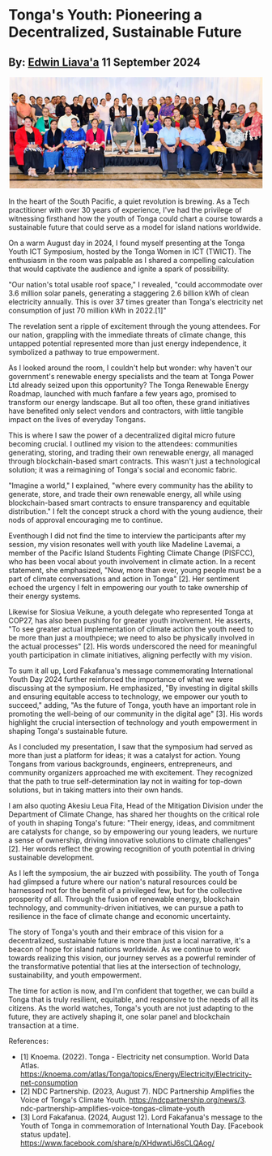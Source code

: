 # Tonga's Youth: Pioneering a Decentralized, Sustainable Future
## By: [Edwin Liava'a](https://github.com/EdwinLiavaa) 11 September 2024

<p align="center">
 <img width="500" src="https://github.com/EdwinLiavaa/liavaa.space/blob/main/blog/20240911/pic.png">
</p>

In the heart of the South Pacific, a quiet revolution is brewing. As a Tech practitioner with over 30 years of experience, I've had the privilege of witnessing firsthand how the youth of Tonga could chart a course towards a sustainable future that could serve as a model for island nations worldwide.

On a warm August day in 2024, I found myself presenting at the Tonga Youth ICT Symposium, hosted by the Tonga Women in ICT (TWICT). The enthusiasm in the room was palpable as I shared a compelling calculation that would captivate the audience and ignite a spark of possibility.

"Our nation's total usable roof space," I revealed, "could accommodate over 3.6 million solar panels, generating a staggering 2.6 billion kWh of clean electricity annually. This is over 37 times greater than Tonga's electricity net consumption of just 70 million kWh in 2022.[1]"

The revelation sent a ripple of excitement through the young attendees. For our nation, grappling with the immediate threats of climate change, this untapped potential represented more than just energy independence, it symbolized a pathway to true empowerment.

As I looked around the room, I couldn't help but wonder: why haven't our government's renewable energy specialists and the team at Tonga Power Ltd already seized upon this opportunity? The Tonga Renewable Energy Roadmap, launched with much fanfare a few years ago, promised to transform our energy landscape. But all too often, these grand initiatives have benefited only select vendors and contractors, with little tangible impact on the lives of everyday Tongans.

This is where I saw the power of a decentralized digital micro future becoming crucial. I outlined my vision to the attendees: communities generating, storing, and trading their own renewable energy, all managed through blockchain-based smart contracts. This wasn't just a technological solution; it was a reimagining of Tonga's social and economic fabric.

"Imagine a world," I explained, "where every community has the ability to generate, store, and trade their own renewable energy, all while using blockchain-based smart contracts to ensure transparency and equitable distribution." I felt the concept struck a chord with the young audience, their nods of approval encouraging me to continue.

Eventhough I did not find the time to interview the participants after my session, my vision resonates well with youth like Madeline Lavemai, a member of the Pacific Island Students Fighting Climate Change (PISFCC), who has been vocal about youth involvement in climate action. In a recent statement, she emphasized, "Now, more than ever, young people must be a part of climate conversations and action in Tonga" [2]. Her sentiment echoed the urgency I felt in empowering our youth to take ownership of their energy systems.

Likewise for Siosiua Veikune, a youth delegate who represented Tonga at COP27, has also been pushing for greater youth involvement. He asserts, "To see greater actual implementation of climate action the youth need to be more than just a mouthpiece; we need to also be physically involved in the actual processes" [2]. His words underscored the need for meaningful youth participation in climate initiatives, aligning perfectly with my vision.

To sum it all up, Lord Fakafanua's message commemorating International Youth Day 2024 further reinforced the importance of what we were discussing at the symposium. He emphasized, "By investing in digital skills and ensuring equitable access to technology, we empower our youth to succeed," adding, "As the future of Tonga, youth have an important role in promoting the well-being of our community in the digital age" [3]. His words highlight the crucial intersection of technology and youth empowerment in shaping Tonga's sustainable future.

As I concluded my presentation, I saw that the symposium had served as more than just a platform for ideas; it was a catalyst for action. Young Tongans from various backgrounds, engineers, entrepreneurs, and community organizers approached me with excitement. They recognized that the path to true self-determination lay not in waiting for top-down solutions, but in taking matters into their own hands.

I am also quoting Akesiu Leua Fita, Head of the Mitigation Division under the Department of Climate Change, has shared her thoughts on the critical role of youth in shaping Tonga's future: "Their energy, ideas, and commitment are catalysts for change, so by empowering our young leaders, we nurture a sense of ownership, driving innovative solutions to climate challenges" [2]. Her words reflect the growing recognition of youth potential in driving sustainable development.

As I left the symposium, the air buzzed with possibility. The youth of Tonga had glimpsed a future where our nation's natural resources could be harnessed not for the benefit of a privileged few, but for the collective prosperity of all. Through the fusion of renewable energy, blockchain technology, and community-driven initiatives, we can pursue a path to resilience in the face of climate change and economic uncertainty.

The story of Tonga's youth and their embrace of this vision for a decentralized, sustainable future is more than just a local narrative, it's a beacon of hope for island nations worldwide. As we continue to work towards realizing this vision, our journey serves as a powerful reminder of the transformative potential that lies at the intersection of technology, sustainability, and youth empowerment.

The time for action is now, and I'm confident that together, we can build a Tonga that is truly resilient, equitable, and responsive to the needs of all its citizens. As the world watches, Tonga's youth are not just adapting to the future, they are actively shaping it, one solar panel and blockchain transaction at a time.

References:
- [1] Knoema. (2022). Tonga - Electricity net consumption. World Data Atlas. https://knoema.com/atlas/Tonga/topics/Energy/Electricity/Electricity-net-consumption
- [2] NDC Partnership. (2023, August 7). NDC Partnership Amplifies the Voice of Tonga's Climate Youth. https://ndcpartnership.org/news/3. ndc-partnership-amplifies-voice-tongas-climate-youth
- [3] Lord Fakafanua. (2024, August 12). Lord Fakafanua's message to the Youth of Tonga in commemoration of International Youth Day. [Facebook status update]. https://www.facebook.com/share/p/XHdwwtiJ6sCLQAog/


